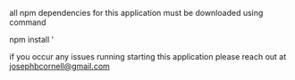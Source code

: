 all npm <library> dependencies for this application must be downloaded using command

npm install <library>'

if you occur any issues running starting this application please reach out at josephbcornell@gmail.com
